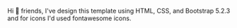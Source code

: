 Hi 👋	friends, I've design this template using HTML, CSS, and Bootstrap 5.2.3 and for icons I'd used fontawesome icons.
